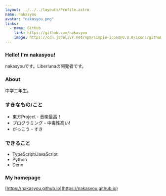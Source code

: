 ```yaml
---
layout: ../../../layouts/Profile.astro
name: nakasyou
avatar: "nakasyou.png"
links: 
  - name: GitHub
    link: https://github.com/nakasyou
    image: https://cdn.jsdelivr.net/npm/simple-icons@8.8.0/icons/github.svg
---
```

### Hello! I'm nakasyou!
nakasyouです。Liberlunaの開発者です。
### About
中学二年生。
### すきなもの/こと
- 東方Project - 音楽最高！
- プログラミング - 中毒性高い!
- がっこう - すき
### できること
- TypeScript/JavaScript
- Python
- Deno
### My homepage
[https://nakasyou.github.io](https://nakasyou.github.io)
